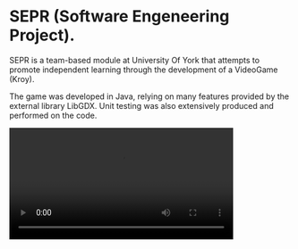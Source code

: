 # SEPR (Software Engeneering Project).

SEPR is a team-based module at University Of York that attempts to promote independent learning through the development of a VideoGame (Kroy).

The game was developed in Java, relying on many features provided by the external library LibGDX.
Unit testing was also extensively produced and performed on the code.


<video width="400" height="200" controls>
      <source src=”https://vimeo.com/user126667518/review/476850682/6008a9234c” type=video/webm>
</video>
